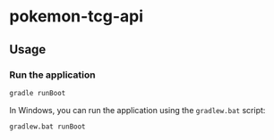 # pokemon-tcg-api


## Usage

### Run the application
```bash
gradle runBoot
```
In Windows, you can run the application using the `gradlew.bat` script:
```bash
gradlew.bat runBoot
```